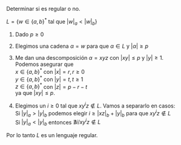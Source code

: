Determinar si es regular o no.

$L = \{w \in \{a,b\}^* \text{ tal que } |w|_a < |w|_b \}$

1. Dado $p \geq 0$

2. Elegimos una cadena $\alpha = w$ para que $\alpha \in L$ y $|\alpha| \geq p$

3. Me dan una descomposición $\alpha = xyz$ con $|xy| \leq p$ y $|y| \geq 1$.\
Podemos asegurar que\
$x \in \{a,b\}^*$ con $|x| = r, r \geq 0$\
$y \in \{a,b\}^*$ con $|y| = t, t \geq 1$\
$z \in \{a,b\}^*$ con $|z| = p - r - t$\
ya que $|xy| \leq p$.

4. Elegimos un $i \geq 0$ tal que $xy^iz \notin L$. Vamos a separarlo en casos:\
Si $|y|_a > |y|_b$ podemos elegir $i \geq |xz|_b + |y|_b$ para que $xy^iz \notin L$\
Si $|y|_a < |y|_b$ entonces $\nexists i/xy^iz \notin L$

Por lo tanto $L$ es un lenguaje regular.